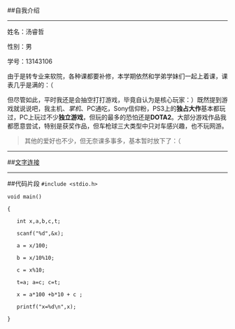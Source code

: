 ##自我介绍
***
姓名：汤睿哲

性别：男

学号：13143106

由于是转专业来软院，各种课都要补修，本学期依然和学弟学妹们一起上着课，课表几乎是满的：（

但尽管如此，平时我还是会抽空打打游戏，毕竟自认为是核心玩家：）既然提到游戏就说说吧，我主机、*掌机*、PC通吃，Sony信仰粉，PS3上的**独占大作**基本都玩过，PC上玩过不少**独立游戏**，但玩的最多的恐怕还是**DOTA2**。大部分游戏作品我都愿意尝试，特别是获奖作品，但车枪球三大类型中只对车感兴趣，也不玩网游。

> 其他的爱好也不少，但无奈课多事多，基本暂时放下了：（

***
##[文字连接]()
***
##代码片段
`#include <stdio.h>`

`void main()`

`{`

`	int x,a,b,c,t;`

`	scanf("%d",&x);`

`	a = x/100;`

`	b = x/10%10;`

`	c = x%10;`

`	t=a; a=c; c=t;`

`	x = a*100 +b*10 + c ;`

`	printf("x=%d\n",x);`

`}`
